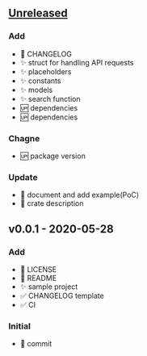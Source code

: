 <a name="unreleased"></a>
## [Unreleased]

### Add
- :memo: CHANGELOG
- :sparkles: struct for handling API requests
- :sparkles: placeholders
- :sparkles: constants
- :sparkles: models
- :sparkles: search function
- :up: dependencies
- :up: dependencies

### Chagne
- :up: package version

### Update
- :memo: document and add example(PoC)
- :memo: crate description


<a name="v0.0.1"></a>
## v0.0.1 - 2020-05-28
### Add
- :memo: LICENSE
- :memo: README
- :sparkles: sample project
- :white_check_mark: CHANGELOG template
- :white_check_mark: CI

### Initial
- :tada: commit


[Unreleased]: https://github.com/hppRC/competitive-hpp-rs/compare/v0.0.1...HEAD
